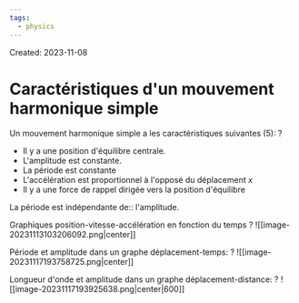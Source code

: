 ```yaml
---
tags:
  - physics
---
```

Created: 2023-11-08

# Caractéristiques d'un mouvement harmonique simple
Un mouvement harmonique simple a les caractéristiques suivantes (5):
?
- Il y a une position d'équilibre centrale.
- L'amplitude est constante.
- La période est constante
- L'accélération est proportionnel à l'opposé du déplacement $x$
- Il y a une force de rappel dirigée vers la position d'équilibre
<!--SR:!2023-11-27,10,250-->

La période est indépendante de:: l'amplitude.
<!--SR:!2023-11-22,4,210-->

Graphiques position-vitesse-accélération en fonction du temps
?
![[image-20231113103206092.png|center]]
<!--SR:!2023-11-24,7,250-->

Période et amplitude dans un graphe déplacement-temps:
?
![[image-20231117193758725.png|center]]
<!--SR:!2023-11-21,1,226-->

Longueur d'onde et amplitude dans un graphe déplacement-distance:
?
![[image-20231117193925638.png|center|600]]
<!--SR:!2023-11-22,2,244-->



